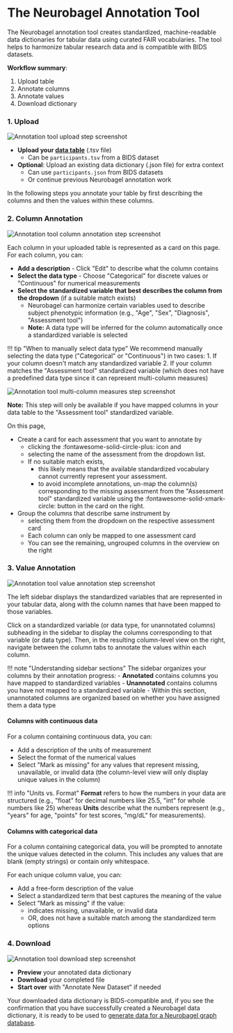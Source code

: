 # The Neurobagel Annotation Tool

The Neurobagel annotation tool creates standardized, machine-readable data dictionaries for tabular data using curated FAIR vocabularies. The tool helps to harmonize tabular research data and is compatible with BIDS datasets.

**Workflow summary**: 

1. Upload table
2. Annotate columns
3. Annotate values
4. Download dictionary

### 1. Upload

![Annotation tool upload step screenshot](../imgs/annotate/upload.png)

- **Upload your [data table](data_prep.md)** (.tsv file)
    - Can be `participants.tsv` from a BIDS dataset
- **Optional**: Upload an existing data dictionary (.json file) for extra context
   - Can use `participants.json` from BIDS datasets
   - Or continue previous Neurobagel annotation work

In the following steps you annotate your table by first describing the columns and then the values within these columns.

### 2. Column Annotation

![Annotation tool column annotation step screenshot](../imgs/annotate/column_annotation.png)

Each column in your uploaded table is represented as a card on this page. For each column, you can:

- **Add a description** - Click "Edit" to describe what the column contains
- **Select the data type** - Choose "Categorical" for discrete values or "Continuous" for numerical measurements
- **Select the standardized variable that best describes the column from the dropdown** (if a suitable match exists)
   - Neurobagel can harmonize certain variables used to describe subject phenotypic information (e.g., "Age", "Sex", "Diagnosis", "Assessment tool")
   - **Note:** A data type will be inferred for the column automatically once a standardized variable is selected

!!! tip "When to manually select data type"
    We recommend manually selecting the data type ("Categorical" or "Continuous") in two cases:
        1. If your column doesn't match any standardized variable
        2. If your column matches the "Assessment tool" standardized variable (which does not have a predefined data type since it can represent multi-column measures)
   
![Annotation tool multi-column measures step screenshot](../imgs/annotate/multi_column_measures.png)

**Note:** This step will only be available if you have mapped columns in your data table to the "Assessment tool" standardized variable.

On this page, 

- Create a card for each assessment that you want to annotate by
    - clicking the :fontawesome-solid-circle-plus: icon and
    - selecting the name of the assessment from the dropdown list.
    - If no suitable match exists, 
        - this likely means that the available standardized vocabulary cannot currently represent your assessment. 
        - to avoid incomplete annotations, un-map the column(s) corresponding to the missing assessment from the "Assessment tool" standardized variable using the :fontawesome-solid-xmark-circle: button in the card on the right.
- Group the columns that describe same instrument by
  - selecting them from the dropdown on the respective assessment card
  - Each column can only be mapped to one assessment card
  - You can see the remaining, ungrouped columns in the overview on the right


### 3. Value Annotation
![Annotation tool value annotation step screenshot](../imgs/annotate/value_annotation.png)

The left sidebar displays the standardized variables that are represented in your tabular data, along with the column names that have been mapped to those variables.

Click on a standardized variable (or data type, for unannotated columns) subheading in the sidebar to display the columns corresponding to that variable (or data type). 
Then, in the resulting column-level view on the right, navigate between the column tabs to annotate the values within each column.

!!! note "Understanding sidebar sections"
    The sidebar organizes your columns by their annotation progress: 
        - **Annotated** contains columns you have mapped to standardized variables
        - **Unannotated** contains columns you have not mapped to a standardized variable
            - Within this section, unannotated columns are organized based on whether you have assigned them a data type

#### Columns with continuous data

For a column containing continuous data, you can:

- Add a description of the units of measurement
- Select the format of the numerical values 
- Select "Mark as missing" for any values that represent missing, unavailable, or invalid data (the column-level view will only display unique values in the column)

!!! info "Units vs. Format"
    **Format** refers to how the numbers in your data are structured (e.g., "float" for decimal numbers like 25.5, "int" for whole numbers like 25) whereas **Units** describe what the numbers represent (e.g., "years" for age, "points" for test scores, "mg/dL" for measurements).

#### Columns with categorical data

For a column containing categorical data, you will be prompted to annotate the unique values detected in the column.
This includes any values that are blank (empty strings) or contain only whitespace.

For each unique column value, you can:

- Add a free-form description of the value
- Select a standardized term that best captures the meaning of the value
- Select "Mark as missing" if the value:
     - indicates missing, unavailable, or invalid data
     - OR, does not have a suitable match among the standardized term options


### 4. Download
![Annotation tool download step screenshot](../imgs/annotate/download.png)

- **Preview** your annotated data dictionary
- **Download** your completed file
- **Start over** with "Annotate New Dataset" if needed

Your downloaded data dictionary is BIDS-compatible and, if you see the confirmation that you have successfully created a Neurobagel data dictionary, it is ready to be used to [generate data for a Neurobagel graph database](https://neurobagel.org/user_guide/cli/).
